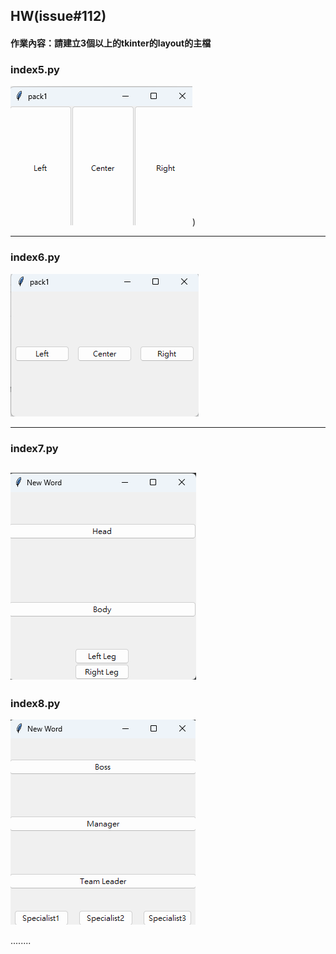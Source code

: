 ## HW(issue#112)

#### 作業內容：請建立3個以上的tkinter的layout的主檔

### index5.py
![index5.py](./images/pic5.png))

-----

### index6.py
![index6.py](./images/pic6.png)

-----

### index7.py
![index7.py](./images/pic7.png)
-----

### index8.py
![index8.py](./images/pic8.png)

........